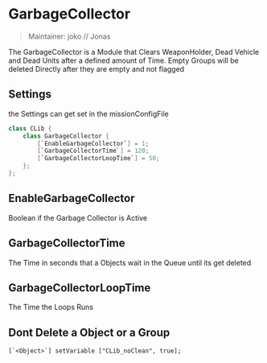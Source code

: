 # GarbageCollector

> Maintainer: joko // Jonas

The GarbageCollector is a Module that Clears WeaponHolder, Dead Vehicle and Dead Units after a defined amount of Time.
Empty Groups will be deleted Directly after they are empty and not flagged

## Settings
the Settings can get set in the missionConfigFile
```c++
class CLib {
    class GarbageCollector {
        [`EnableGarbageCollector`] = 1;
        [`GarbageCollectorTime`] = 120;
        [`GarbageCollectorLoopTime`] = 50;
    };
};
```

## EnableGarbageCollector
Boolean if the Garbage Collector is Active

## GarbageCollectorTime
The Time in seconds that a Objects wait in the Queue until its get deleted

## GarbageCollectorLoopTime
The Time the Loops Runs

## Dont Delete a Object or a Group
```sqf
[`<Object>`] setVariable ["CLib_noClean", true];
```
[`<Object>`]: https://community.bistudio.com/wiki/Object
